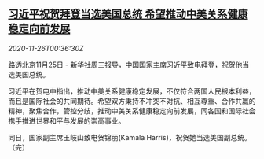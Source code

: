 <!--1606352136000-->
[习近平祝贺拜登当选美国总统 希望推动中美关系健康稳定向前发展](https://cn.reuters.com/article/xi-biden-1125-wedn-idCNKBS28601J)
------

<div><i>2020-11-26T00:36:30Z</i></div><p>路透北京11月25日 - 新华社周三报导，中国国家主席习近平致电拜登，祝贺他当选美国总统。</p><p>习近平在贺电中指出，推动中美关系健康稳定发展，不仅符合两国人民根本利益，而且是国际社会的共同期待。希望双方秉持不冲突不对抗、相互尊重、合作共赢的精神，聚焦合作，管控分歧，推动中美关系健康稳定向前发展，同各国和国际社会携手推进世界和平与发展的崇高事业。</p><p>同日，国家副主席王岐山致电贺锦丽(Kamala Harris)，祝贺她当选美国副总统。（完）</p>
